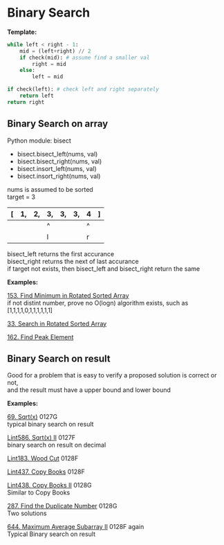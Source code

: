 # Binary Search

__Template:__
```python
while left < right - 1:
    mid = (left+right) // 2
    if check(mid): # assume find a smaller val
        right = mid
    else:
        left = mid

if check(left): # check left and right separately
    return left
return right
```

## Binary Search on array

Python module: bisect
* bisect.bisect_left(nums, val)
* bisect.bisect_right(nums, val)
* bisect.insort_left(nums, val)
* bisect.insort_right(nums, val)

nums is assumed to be sorted\
target = 3

| [ | 1, | 2, | 3, | 3, | 3, | 4 | ] |
|---|----|----|----|----|----|---|---|
|   |    |    | ^  |    |    | ^ |   |
|   |    |    | l  |    |    | r |   |

bisect_left returns the first accurance\
bisect_right returns the next of last accurance\
if target not exists, then bisect_left and bisect_right return the same

__Examples:__

[153. Find Minimum in Rotated Sorted Array](https://leetcode.com/problems/find-minimum-in-rotated-sorted-array/)
\
if not distint number, prove no O(logn) algorithm exists, such as [1,1,1,1,0,1,1,1,1,1,1]

[33. Search in Rotated Sorted Array](https://leetcode.com/problems/search-in-rotated-sorted-array/)

[162. Find Peak Element](https://leetcode.com/problems/find-peak-element/)



## Binary Search on result

Good for a problem that is easy to verify a proposed solution is correct or not, \
and the result must have a upper bound and lower bound


__Examples:__

[69. Sqrt(x)](https://leetcode.com/problems/sqrtx/)
0127G \
typical binary search on result

[Lint586. Sqrt(x) II](https://www.lintcode.com/problem/sqrtx-ii/description?_from=ladder&&fromId=106)
0127F \
binary search on result on decimal

[Lint183. Wood Cut](https://www.lintcode.com/problem/wood-cut/description?_from=ladder&&fromId=106)
0128F 

[Lint437. Copy Books](https://www.lintcode.com/problem/copy-books/description?_from=ladder&&fromId=106)
0128F

[Lint438. Copy Books II](https://www.lintcode.com/problem/copy-books-ii/?_from=ladder&&fromId=106)
0128G \
Similar to Copy Books

[287. Find the Duplicate Number](https://leetcode.com/problems/find-the-duplicate-number/)
0128G \
Two solutions

[644. Maximum Average Subarray II](https://leetcode.com/problems/maximum-average-subarray-ii/)
0128F again\
Typical Binary search on result

